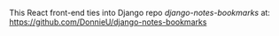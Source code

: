 This React front-end ties into Django repo _django-notes-bookmarks_ at: https://github.com/DonnieU/django-notes-bookmarks